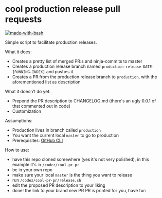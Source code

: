 # cool production release pull requests

[![made-with-bash](https://img.shields.io/badge/Made%20with-Bash-1f425f.svg)](https://www.gnu.org/software/bash/)

Simple script to facilitate production releases.

What it does:
 - Creates a pretty list of merged PR:s and ninja-commits to master
 - Creates a production release branch named `production-release-DATE-[RUNNING-INDEX]` and pushes it
 - Creates a PR from the production release branch to `production`, with the aforementioned list as description

What it doesn't do yet:
 - Prepend the PR description to CHANGELOG.md (there's an ugly 0.0.1 of that commented out in code)
 - Customization

Assumptions:
 - Production lives in branch called `production`
 - You want the current local `master` to go to production
 - Prerequisites: [GitHub CLI](https://hub.github.com/)

How to use:
 - have this repo cloned somewhere (yes it's not very polished), in this example it's in `/codez/cool-pr-pr`
 - be in your own repo
 - make sure your local `master` is the thing you want to release
 - run `/codez/cool-pr-pr/release.sh`
 - edit the proposed PR description to your liking
 - done! the link to your brand new PR PR is printed for you, have fun
